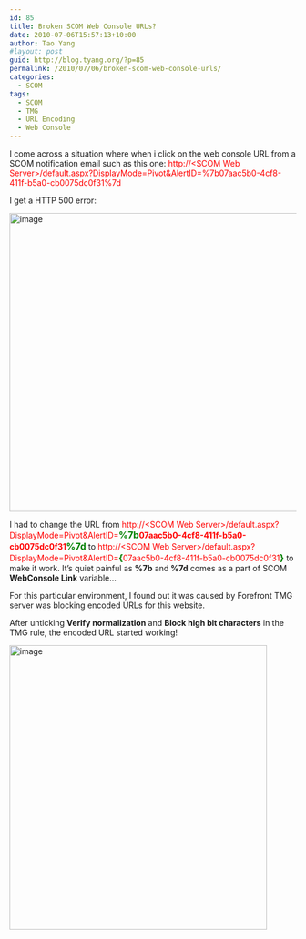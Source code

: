 ```yaml
---
id: 85
title: Broken SCOM Web Console URLs?
date: 2010-07-06T15:57:13+10:00
author: Tao Yang
#layout: post
guid: http://blog.tyang.org/?p=85
permalink: /2010/07/06/broken-scom-web-console-urls/
categories:
  - SCOM
tags:
  - SCOM
  - TMG
  - URL Encoding
  - Web Console
---
```

I come across a situation where when i click on the web console URL from a SCOM notification email such as this one: <span style="color: #ff0000;">http://&lt;SCOM Web Server&gt;/default.aspx?DisplayMode=Pivot&AlertID=%7b07aac5b0-4cf8-411f-b5a0-cb0075dc0f31%7d</span>

I get a HTTP 500 error:

<a href="http://blog.tyang.org/wp-content/uploads/2010/07/image3.png"><img style="border: 0px;" src="http://blog.tyang.org/wp-content/uploads/2010/07/image_thumb3.png" border="0" alt="image" width="580" height="525" /></a>

I had to change the URL from <span style="color: #ff0000;">http://&lt;SCOM Web Server&gt;/default.aspx?DisplayMode=Pivot&AlertID=**<span style="color: #008000; font-size: medium;">%7b</span>**07aac5b0-4cf8-411f-b5a0-cb0075dc0f31</span>**<span style="color: #008000; font-size: medium;">%7d</span>** to <span style="color: #ff0000;">http://&lt;SCOM Web Server&gt;/default.aspx?DisplayMode=Pivot&AlertID=<strong><span style="color: #008000; font-size: medium;">{</span></strong>07aac5b0-4cf8-411f-b5a0-cb0075dc0f31</span><strong><span style="color: #008000; font-size: medium;">}</span></strong> to make it work. It’s quiet painful as <strong>%7b</strong> and<strong> %7d</strong> comes as a part of SCOM <strong>WebConsole Link</strong> variable…

For this particular environment, I found out it was caused by Forefront TMG server was blocking encoded URLs for this website.

After unticking **Verify normalization** and **Block high bit characters** in the TMG rule, the encoded URL started working!

<a href="http://blog.tyang.org/wp-content/uploads/2010/07/image4.png"><img style="border: 0px;" src="http://blog.tyang.org/wp-content/uploads/2010/07/image_thumb4.png" border="0" alt="image" width="452" height="500" /></a>